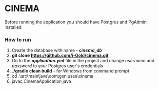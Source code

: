 # CINEMA

Before running the application you should have Postgres and PgAdmin installed<br />

### How to run
1. Create the database with name - **_cinema_db_**
2. **git clone https://github.com/i-Gold/cinema.git** <br />
3. Go to the **_application.yml_** file in the project and change *username* and *password* to your Postgres user's credentials
4. **./gradle clean build** - for Windows from command prompt
5. cd .\src\main\java\com\geniusee\cinema
6. javac CinemaApplication.java